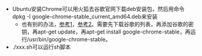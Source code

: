 * Ubuntu安装Chrome可以用火狐去谷歌官网下载deb安装包，然后用命令dpkg -I google-chrome-stable_current_amd64.deb来安装
    * 也有别的办法，[参考1](https://blog.csdn.net/qq551551/article/details/78885704/)，[参考2](https://jingyan.baidu.com/article/335530da98061b19cb41c31d.html)。需要先下载谷歌的列表，再添加谷歌的密钥，再apt-get update，再apt-get install google-chrome-stable，再运行/usr/bin/google-chrome-stable。
* ./xxx.sh可以运行sh脚本